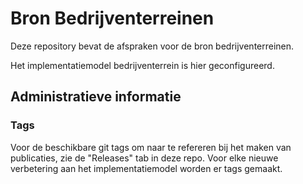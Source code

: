 # Bron Bedrijventerreinen

Deze repository bevat de afspraken voor de bron bedrijventerreinen.

Het implementatiemodel bedrijventerrein is hier geconfigureerd.

## Administratieve informatie

### Tags
Voor de beschikbare git tags om naar te refereren bij het maken van publicaties, zie de "Releases" tab in deze repo.
Voor elke nieuwe verbetering aan het implementatiemodel worden er tags gemaakt.

 
